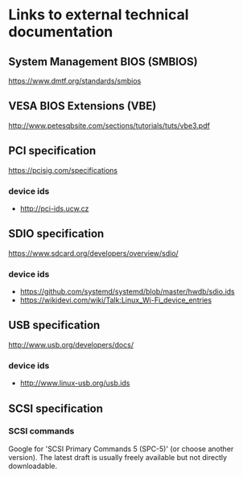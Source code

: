 # Links to external technical documentation

## System Management BIOS (SMBIOS)

https://www.dmtf.org/standards/smbios


## VESA BIOS Extensions (VBE)

http://www.petesqbsite.com/sections/tutorials/tuts/vbe3.pdf


## PCI specification

https://pcisig.com/specifications

### device ids

- http://pci-ids.ucw.cz


## SDIO specification

https://www.sdcard.org/developers/overview/sdio/

### device ids

- https://github.com/systemd/systemd/blob/master/hwdb/sdio.ids
- https://wikidevi.com/wiki/Talk:Linux_Wi-Fi_device_entries


## USB specification

http://www.usb.org/developers/docs/

### device ids

- http://www.linux-usb.org/usb.ids


## SCSI specification

### SCSI commands

Google for 'SCSI Primary Commands 5 (SPC-5)' (or choose another version).
The latest draft is usually freely available but not directly downloadable.
